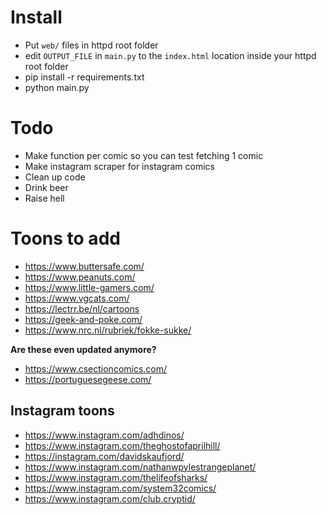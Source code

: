 # Install
- Put `web/` files in httpd root folder
- edit `OUTPUT_FILE` in `main.py` to the `index.html` location inside your httpd root folder
- pip install -r requirements.txt
- python main.py

# Todo
- Make function per comic so you can test fetching 1 comic
- Make instagram scraper for instagram comics
- Clean up code
- Drink beer
- Raise hell

# Toons to add

- https://www.buttersafe.com/
- https://www.peanuts.com/
- https://www.little-gamers.com/
- https://www.vgcats.com/
- https://lectrr.be/nl/cartoons
- https://geek-and-poke.com/
- https://www.nrc.nl/rubriek/fokke-sukke/


**Are these even updated anymore?**
- https://www.csectioncomics.com/ 
- https://portuguesegeese.com/

## Instagram toons

- https://www.instagram.com/adhdinos/
- https://www.instagram.com/theghostofaprilhill/
- https://instagram.com/davidskaufjord/
- https://www.instagram.com/nathanwpylestrangeplanet/
- https://www.instagram.com/thelifeofsharks/
- https://www.instagram.com/system32comics/
- https://www.instagram.com/club.cryptid/
